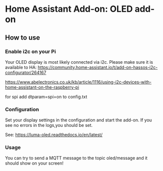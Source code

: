 # Home Assistant Add-on: OLED add-on

## How to use

### Enable i2c on your Pi
Your OLED display is most likely connected via i2c. Please make sure it is available to HA:
https://community.home-assistant.io/t/add-on-hassos-i2c-configurator/264167

https://www.abelectronics.co.uk/kb/article/1116/using-i2c-devices-with-home-assistant-on-the-raspberry-pi

for spi add dtparam=spi=on to config.txt

### Configuration
Set your display settings in the configuration and start the add-on. If you see no errors in the logs,you should be set.

See: https://luma-oled.readthedocs.io/en/latest/

### Usage
You can try to send a MQTT message to the topic oled/message and it should show on your screen!
